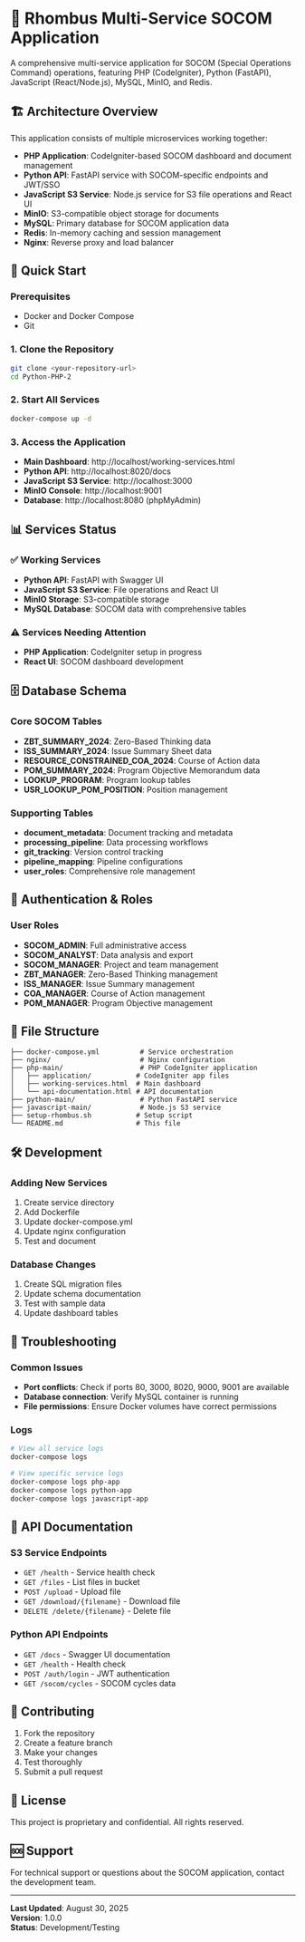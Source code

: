 # 🚀 Rhombus Multi-Service SOCOM Application

A comprehensive multi-service application for SOCOM (Special Operations Command) operations, featuring PHP (CodeIgniter), Python (FastAPI), JavaScript (React/Node.js), MySQL, MinIO, and Redis.

## 🏗️ Architecture Overview

This application consists of multiple microservices working together:

- **PHP Application**: CodeIgniter-based SOCOM dashboard and document management
- **Python API**: FastAPI service with SOCOM-specific endpoints and JWT/SSO
- **JavaScript S3 Service**: Node.js service for S3 file operations and React UI
- **MinIO**: S3-compatible object storage for documents
- **MySQL**: Primary database for SOCOM application data
- **Redis**: In-memory caching and session management
- **Nginx**: Reverse proxy and load balancer

## 🚀 Quick Start

### Prerequisites
- Docker and Docker Compose
- Git

### 1. Clone the Repository
```bash
git clone <your-repository-url>
cd Python-PHP-2
```

### 2. Start All Services
```bash
docker-compose up -d
```

### 3. Access the Application
- **Main Dashboard**: http://localhost/working-services.html
- **Python API**: http://localhost:8020/docs
- **JavaScript S3 Service**: http://localhost:3000
- **MinIO Console**: http://localhost:9001
- **Database**: http://localhost:8080 (phpMyAdmin)

## 📊 Services Status

### ✅ Working Services
- **Python API**: FastAPI with Swagger UI
- **JavaScript S3 Service**: File operations and React UI
- **MinIO Storage**: S3-compatible storage
- **MySQL Database**: SOCOM data with comprehensive tables

### ⚠️ Services Needing Attention
- **PHP Application**: CodeIgniter setup in progress
- **React UI**: SOCOM dashboard development

## 🗄️ Database Schema

### Core SOCOM Tables
- **ZBT_SUMMARY_2024**: Zero-Based Thinking data
- **ISS_SUMMARY_2024**: Issue Summary Sheet data
- **RESOURCE_CONSTRAINED_COA_2024**: Course of Action data
- **POM_SUMMARY_2024**: Program Objective Memorandum data
- **LOOKUP_PROGRAM**: Program lookup tables
- **USR_LOOKUP_POM_POSITION**: Position management

### Supporting Tables
- **document_metadata**: Document tracking and metadata
- **processing_pipeline**: Data processing workflows
- **git_tracking**: Version control tracking
- **pipeline_mapping**: Pipeline configurations
- **user_roles**: Comprehensive role management

## 🔐 Authentication & Roles

### User Roles
- **SOCOM_ADMIN**: Full administrative access
- **SOCOM_ANALYST**: Data analysis and export
- **SOCOM_MANAGER**: Project and team management
- **ZBT_MANAGER**: Zero-Based Thinking management
- **ISS_MANAGER**: Issue Summary management
- **COA_MANAGER**: Course of Action management
- **POM_MANAGER**: Program Objective management

## 📁 File Structure

```
├── docker-compose.yml          # Service orchestration
├── nginx/                      # Nginx configuration
├── php-main/                   # PHP CodeIgniter application
│   ├── application/           # CodeIgniter app files
│   ├── working-services.html  # Main dashboard
│   └── api-documentation.html # API documentation
├── python-main/                # Python FastAPI service
├── javascript-main/            # Node.js S3 service
├── setup-rhombus.sh           # Setup script
└── README.md                  # This file
```

## 🛠️ Development

### Adding New Services
1. Create service directory
2. Add Dockerfile
3. Update docker-compose.yml
4. Update nginx configuration
5. Test and document

### Database Changes
1. Create SQL migration files
2. Update schema documentation
3. Test with sample data
4. Update dashboard tables

## 🔧 Troubleshooting

### Common Issues
- **Port conflicts**: Check if ports 80, 3000, 8020, 9000, 9001 are available
- **Database connection**: Verify MySQL container is running
- **File permissions**: Ensure Docker volumes have correct permissions

### Logs
```bash
# View all service logs
docker-compose logs

# View specific service logs
docker-compose logs php-app
docker-compose logs python-app
docker-compose logs javascript-app
```

## 📝 API Documentation

### S3 Service Endpoints
- `GET /health` - Service health check
- `GET /files` - List files in bucket
- `POST /upload` - Upload file
- `GET /download/{filename}` - Download file
- `DELETE /delete/{filename}` - Delete file

### Python API Endpoints
- `GET /docs` - Swagger UI documentation
- `GET /health` - Health check
- `POST /auth/login` - JWT authentication
- `GET /socom/cycles` - SOCOM cycles data

## 🤝 Contributing

1. Fork the repository
2. Create a feature branch
3. Make your changes
4. Test thoroughly
5. Submit a pull request

## 📄 License

This project is proprietary and confidential. All rights reserved.

## 🆘 Support

For technical support or questions about the SOCOM application, contact the development team.

---

**Last Updated**: August 30, 2025  
**Version**: 1.0.0  
**Status**: Development/Testing
